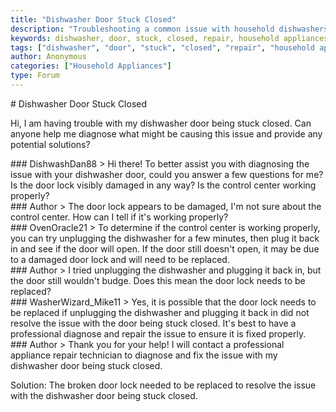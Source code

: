```yaml
---
title: "Dishwasher Door Stuck Closed"
description: "Troubleshooting a common issue with household dishwashers: a door that won't budge"
keywords: dishwasher, door, stuck, closed, repair, household appliances
tags: ["dishwasher", "door", "stuck", "closed", "repair", "household appliances"]
author: Anonymous
categories: ["Household Appliances"]
type: Forum
---
```


<div class="initial-post">
    # Dishwasher Door Stuck Closed
    <p>Hi, I am having trouble with my dishwasher door being stuck closed. Can anyone help me diagnose what might be causing this issue and provide any potential solutions?</p>
</div>

<div class="reply technician">
    ### DishwashDan88
    > Hi there! To better assist you with diagnosing the issue with your dishwasher door, could you answer a few questions for me? Is the door lock visibly damaged in any way? Is the control center working properly?
</div>

<div class="reply author">
    ### Author
    > The door lock appears to be damaged, I'm not sure about the control center. How can I tell if it's working properly?
</div>

<div class="reply technician">
    ### OvenOracle21
    > To determine if the control center is working properly, you can try unplugging the dishwasher for a few minutes, then plug it back in and see if the door will open. If the door still doesn't open, it may be due to a damaged door lock and will need to be replaced.
</div>

<div class="reply author">
    ### Author
    > I tried unplugging the dishwasher and plugging it back in, but the door still wouldn't budge. Does this mean the door lock needs to be replaced?
</div>

<div class="reply technician">
    ### WasherWizard_Mike11
    > Yes, it is possible that the door lock needs to be replaced if unplugging the dishwasher and plugging it back in did not resolve the issue with the door being stuck closed. It's best to have a professional diagnose and repair the issue to ensure it is fixed properly.
</div>

<div class="reply author">
    ### Author
    > Thank you for your help! I will contact a professional appliance repair technician to diagnose and fix the issue with my dishwasher door being stuck closed.
</div>

Solution: The broken door lock needed to be replaced to resolve the issue with the dishwasher door being stuck closed.